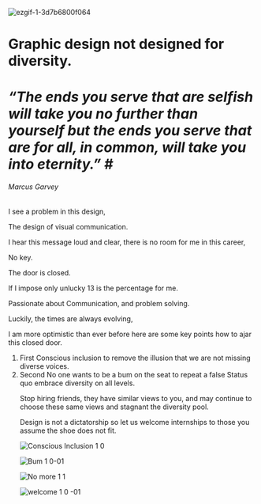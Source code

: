![ezgif-1-3d7b6800f064](https://user-images.githubusercontent.com/94851382/143467604-d1d4f1d2-9ac3-45e6-89d2-cedd4c276626.gif)

# Graphic design not designed for diversity.


# ***“The ends you serve that are selfish will take you no further than yourself but the ends you serve that are for all, in common, will take you into eternity.” #***
###### Marcus Garvey 

I see a problem in this design, 
 

The design of visual communication. 
 

I hear this message loud and clear, there is no room for me in this career, 
 
No key. 
 
The door is closed. 
 
If I impose only unlucky 13 is the percentage for me. 
 
Passionate about Communication, and problem solving. 
 
Luckily, the times are always evolving, 
 
I am more optimistic than ever before here are some key points how to ajar this closed door. 
<ol>
  <li> 
First Conscious inclusion to remove the illusion that we are not missing diverse voices. 
</li>
  <li>Second 
No one wants to be a bum on the seat to repeat a false Status quo embrace diversity on all levels. 
 
Stop hiring friends, they have similar views to you, and may continue to choose these same views and stagnant the diversity pool. 
 
Design is not a dictatorship so let us welcome internships to those you assume the shoe does not fit. 




![Conscious Inclusion 1 0 ](https://user-images.githubusercontent.com/94851382/143691198-2a0fae30-466e-4559-af26-82fd33439bc8.jpg)


![Bum 1 0-01](https://user-images.githubusercontent.com/94851382/143710721-f83772fc-456f-41e8-9912-b99b67cca2b3.jpg)

 
![No more 1 1](https://user-images.githubusercontent.com/94851382/143691254-dc610c39-5155-4244-b919-1e038e9152e0.jpg)


![welcome  1 0 -01](https://user-images.githubusercontent.com/94851382/143720996-52b6bea9-5f48-4c5c-9646-cf45a130bb17.jpg)
